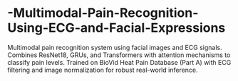 # -Multimodal-Pain-Recognition-Using-ECG-and-Facial-Expressions
Multimodal pain recognition system using facial images and ECG signals. Combines ResNet18, GRUs, and Transformers with attention mechanisms to classify pain levels. Trained on BioVid Heat Pain Database (Part A) with ECG filtering and image normalization for robust real-world inference.
